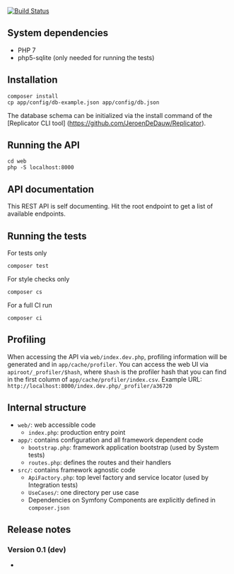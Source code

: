 [![Build Status](https://travis-ci.org/JeroenDeDauw/QueryrAPI.svg)](https://travis-ci.org/JeroenDeDauw/QueryrAPI)

## System dependencies

* PHP 7
* php5-sqlite (only needed for running the tests)

## Installation

    composer install
    cp app/config/db-example.json app/config/db.json

The database schema can be initialized via the install command of the [Replicator CLI tool]
(https://github.com/JeroenDeDauw/Replicator).

## Running the API

	cd web
	php -S localhost:8000

## API documentation

This REST API is self documenting. Hit the root endpoint to get a list of available endpoints.

## Running the tests

For tests only

    composer test

For style checks only

	composer cs

For a full CI run

	composer ci

## Profiling

When accessing the API via `web/index.dev.php`, profiling information will be generated and in
`app/cache/profiler`. You can access the web UI via  `apiroot/_profiler/$hash`, where `$hash`
is the profiler hash that you can find in the first column of `app/cache/profiler/index.csv`.
Example URL: `http://localhost:8000/index.dev.php/_profiler/a36720`

## Internal structure

* `web/`: web accessible code
	* `index.php`: production entry point
* `app/`: contains configuration and all framework dependent code
	* `bootstrap.php`: framework application bootstrap (used by System tests)
	* `routes.php`: defines the routes and their handlers
* `src/`: contains framework agnostic code
	* `ApiFactory.php`: top level factory and service locator (used by Integration tests)
	* `UseCases/`: one directory per use case
	* Dependencies on Symfony Components are explicitly defined in `composer.json`

## Release notes

### Version 0.1 (dev)

*